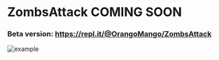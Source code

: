 # ZombsAttack COMING SOON 

### Beta version: https://repl.it/@OrangoMango/ZombsAttack

![example](https://orangomango.github.io/img/img10.png)
